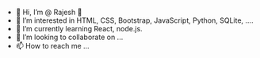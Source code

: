 - 👋 Hi, I’m @ Rajesh  👑
- 👀 I’m interested in HTML, CSS, Bootstrap, JavaScript, Python, SQLite, ....
- 🌱 I’m currently learning  React, node.js.
- 💞️ I’m looking to collaborate on ...
- 📫 How to reach me ...

<!---
dvpforworld/dvpforworld is a ✨ special ✨ repository because its `README.md` (this file) appears on your GitHub profile.
You can click the Preview link to take a look at your changes.
--->
